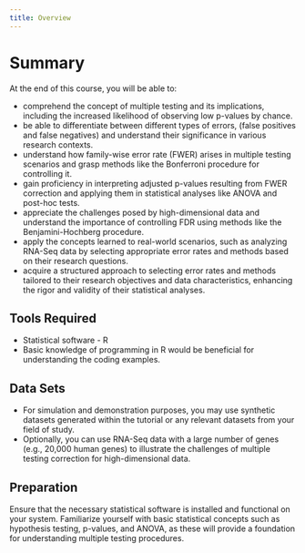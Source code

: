 ```yaml
---
title: Overview
---
```


# Summary

At the end of this course, you will be able to:

- comprehend the concept of multiple testing and its implications, including the increased likelihood of observing low p-values by chance.
- be able to differentiate between different types of errors, (false positives and false negatives) and understand their significance in various research contexts.
- understand how family-wise error rate (FWER) arises in multiple testing scenarios and grasp methods like the Bonferroni procedure for controlling it.
- gain proficiency in interpreting adjusted p-values resulting from FWER correction and applying them in statistical analyses like ANOVA and post-hoc tests.
- appreciate the challenges posed by high-dimensional data and understand the importance of controlling FDR using methods like the Benjamini-Hochberg procedure.
- apply the concepts learned to real-world scenarios, such as analyzing RNA-Seq data by selecting appropriate error rates and methods based on their research questions.
- acquire a structured approach to selecting error rates and methods tailored to their research objectives and data characteristics, enhancing the rigor and validity of their statistical analyses.

## Tools Required

- Statistical software - R 
- Basic knowledge of programming in R would be beneficial for understanding the coding examples.

## Data Sets 

<!--
FIXME: place any data you want learners to use in `episodes/data` and then use
       a relative link ( [data zip file](data/lesson-data.zip) ) to provide a
       link to it, replacing the example.com link.
-->

- For simulation and demonstration purposes, you may use synthetic datasets generated within the tutorial or any relevant datasets from your field of study.
- Optionally, you can use RNA-Seq data with a large number of genes (e.g., 20,000 human genes) to illustrate the challenges of multiple testing correction for high-dimensional data.

## Preparation

Ensure that the necessary statistical software is installed and functional on your system. Familiarize yourself with basic statistical concepts such as hypothesis testing, p-values, and ANOVA, as these will provide a foundation for understanding multiple testing procedures. 

